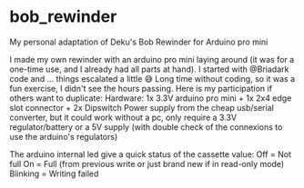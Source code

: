 # bob_rewinder
My personal adaptation of Deku's Bob Rewinder for Arduino pro mini

I made my own rewinder with an arduino pro mini laying around (it was for a one-time use, and I already had all parts at hand).
I started with @Briadark code and ... things escalated a little 😅 
Long time without coding, so it was a fun exercise, I didn't see the hours passing.
Here is my participation if others want to duplicate:
Hardware:  1x 3.3V arduino pro mini + 1x 2x4 edge slot connector + 2x Dipswitch
Power supply from the cheap usb/serial converter, but it could work without a pc, only require a 3.3V regulator/battery or a 5V supply (with double check of the connexions to use the arduino's regulators)

The arduino internal led give a quick status of the cassette value:
Off = Not full
On = Full (from previous write or just brand new if in read-only mode)
Blinking = Writing failed
